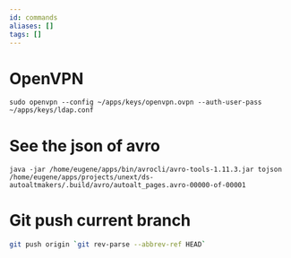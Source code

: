 ```yaml
---
id: commands
aliases: []
tags: []
---
```


# OpenVPN
```
sudo openvpn --config ~/apps/keys/openvpn.ovpn --auth-user-pass ~/apps/keys/ldap.conf 
```


# See the json of avro
```
java -jar /home/eugene/apps/bin/avrocli/avro-tools-1.11.3.jar tojson /home/eugene/apps/projects/unext/ds-autoaltmakers/.build/avro/autoalt_pages.avro-00000-of-00001
```


# Git push current branch

```bash
git push origin `git rev-parse --abbrev-ref HEAD`
```